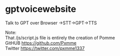 # gptvoicewebsite
Talk to GPT over Browser ->STT->GPT->TTS

Note:  
That /js/script.js file is entirely the creation of Pomme  
GitHUB https://github.com/Pxmme  
Twitter https://twitter.com/pxmme1337  

